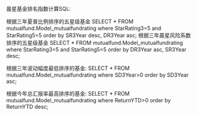 
晨星基金排名指数计算SQL:

根据三年夏普比例排序的五星级基金
SELECT * FROM mutualfund.Model_mutualfundrating where StarRating3=5 and StarRating5=5 order by SR3Year desc, DR3Year asc;
根据三年晨星风险系数排序的五星级基金
SELECT * FROM mutualfund.Model_mutualfundrating where StarRating3=5 and StarRating5=5 order by DR3Year asc, SR3Year desc;

根据三年波动幅度最低排序的基金:
SELECT * FROM mutualfund.Model_mutualfundrating where SD3Year>0 order by SD3Year asc;

根据今年总汇报率最高排序的基金:
SELECT * FROM mutualfund.Model_mutualfundrating where ReturnYTD>0 order by ReturnYTD desc;
